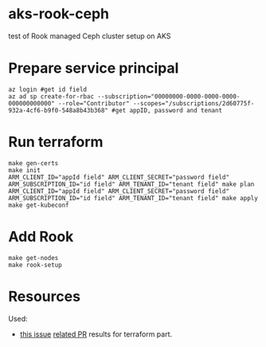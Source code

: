 # aks-rook-ceph
test of Rook managed Ceph cluster setup on AKS

# Prepare service principal

```
az login #get id field
az ad sp create-for-rbac --subscription="00000000-0000-0000-0000-000000000000" --role="Contributor" --scopes="/subscriptions/2d60775f-932a-4cf6-b9f0-548a8b43b368" #get appID, password and tenant
```

# Run terraform

```
make gen-certs
make init
ARM_CLIENT_ID="appId field" ARM_CLIENT_SECRET="password field" ARM_SUBSCRIPTION_ID="id field" ARM_TENANT_ID="tenant field" make plan
ARM_CLIENT_ID="appId field" ARM_CLIENT_SECRET="password field" ARM_SUBSCRIPTION_ID="id field" ARM_TENANT_ID="tenant field" make apply
make get-kubeconf
```

# Add Rook

```
make get-nodes
make rook-setup
```

# Resources

Used: 
* [this issue](https://github.com/epiphany-platform/epiphany/issues/1441) [related PR](https://github.com/epiphany-platform/epiphany/pull/1551) results for terraform part. 